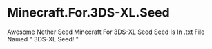 # Minecraft.For.3DS-XL.Seed
Awesome Nether Seed Minecraft For 3DS-XL Seed
Seed Is In .txt File Named " 3DS-XL Seed! "
